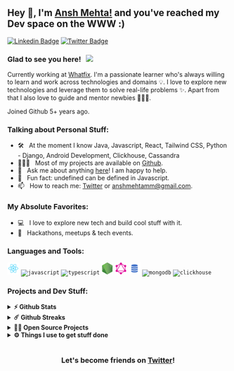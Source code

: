 ## Hey 👋, I'm [Ansh Mehta!](https://twitter.com/anshmht) and you've reached my Dev space on the WWW :)

<!-- [![Website Badge](https://img.shields.io/badge/Website-3b5998?style=flat-square&logo=google-chrome&logoColor=white)](https://ansh-mehta.com/) -->

[![Linkedin Badge](https://img.shields.io/badge/LinkedIn-0077B5?style=for-the-badge&logo=linkedin&logoColor=white)](https://linkedin.com/in/anshmht)
[![Twitter Badge](https://img.shields.io/badge/Twitter-1DA1F2?style=for-the-badge&logo=twitter&logoColor=white)](https://twitter.com/anshmht)

### Glad to see you here! &nbsp; ![](https://visitor-badge.glitch.me/badge?page_id=anshmehtamm.anshmehtamm&style=flat-square&color=0088cc)

<img align="right" width="100" alt="" src="assets/rzp.gif" />

Currently working at [Whatfix](https://razorpay.com/). I'm a passionate learner who's always willing to learn and work across technologies and domains 💡. I love to explore new technologies and leverage them to solve real-life problems ✨. Apart from that I also love to guide and mentor newbies 👨🏻‍💻.

Joined Github 5+ years ago.

### Talking about Personal Stuff:

- 🛠 &nbsp; At the moment I know Java, Javascript, React, Tailwind CSS, Python - Django, Android Development, Clickhouse, Cassandra
- 👨🏻‍💻 &nbsp; Most of my projects are available on [Github](https://github.com/anshmehtamm).
- 💬 &nbsp; Ask me about anything [here](https://github.com/anshmehtamm/anshmehtamm/issues/1)! I am happy to help.
- 👾 &nbsp; Fun fact: undefined can be defined in Javascript. <!-- > var some_var; undefined > some_var == undefined true > undefined = 'i am undefined' -->
- 📫 &nbsp; How to reach me: [Twitter](https://twitter.com/anshmht) or anshmehtamm@gmail.com.
<!-- - 📝 &nbsp; Checkout my [Resume](https://www.ansh-mehta.com/_files/ugd/00078a_b3503ea0b31f4b5b8d4d56ac9df41f9d.pdf). (Haven't update it in a while, but here you go) -->

### My Absolute Favorites:

- 💻 &nbsp; I love to explore new tech and build cool stuff with it.
- 🍕 &nbsp; Hackathons, meetups & tech events.

### Languages and Tools:

<code><img height="27" src="https://raw.githubusercontent.com/github/explore/80688e429a7d4ef2fca1e82350fe8e3517d3494d/topics/react/react.png" alt="react"></code>
<code><img height="27" src="https://user-images.githubusercontent.com/50735025/111870008-26005880-89a8-11eb-9da3-09faf8c80f9e.png" alt="javascript"></code>
<code><img height="27" src="https://user-images.githubusercontent.com/50735025/111870097-b048bc80-89a8-11eb-9cb4-d679c3f8bce5.png" alt="typescript"></code>
<code><img height="27" src="https://raw.githubusercontent.com/github/explore/80688e429a7d4ef2fca1e82350fe8e3517d3494d/topics/nodejs/nodejs.png" alt="nodejs"></code>
<code><img height="27" src="https://raw.githubusercontent.com/github/explore/80688e429a7d4ef2fca1e82350fe8e3517d3494d/topics/graphql/graphql.png" alt="graphql"></code>
<code><img height="27" src="https://raw.githubusercontent.com/github/explore/80688e429a7d4ef2fca1e82350fe8e3517d3494d/topics/sql/sql.png" alt="sql"></code>
<code><img height="27" src="https://encrypted-tbn0.gstatic.com/images?q=tbn%3AANd9GcSTTzPAw-55ssm1Im594xYZ9eRQu2JylrkYLg&usqp=CAU" alt="mongodb"></code>
<code><img height="27" src="https://camo.githubusercontent.com/c3b3424df9a33164786f8645a6f474ab58dfc8531fdaf5d897749a9849ec55c9/68747470733a2f2f636c69636b686f7573652e636f6d2f696d616765732f63685f67685f6c6f676f5f726f756e6465642e706e67" alt="clickhouse"></code>

### Projects and Dev Stuff:

<details>	
  <summary><b>⚡ Github Stats</b></summary>

<img height="180em" src="https://github-readme-stats.vercel.app/api?username=anshmehtamm&show_icons=true&hide_border=true&&count_private=true&include_all_commits=true" />
<img height="180em" src="https://github-readme-stats.vercel.app/api/top-langs/?username=anshmehtamm&exclude_repo=KNN-Image-Classification&show_icons=true&hide_border=true&layout=compact&langs_count=8"/>
</details>

<details>	
  <summary><b>☄️ Github Streaks</b></summary>

<img height="180em" src="https://github-readme-streak-stats.herokuapp.com/?user=anshmehtamm&hide_border=true" />
</details>

<details>
  <summary><b>🧑‍🚀 Open Source Projects</b></summary>

  <br />
  <table>
    <thead align="center">
      <tr border: none;>
        <td><b>💻 Projects</b></td>
        <td><b>🌟 Stars</b></td>
        <td><b>🍴 Forks</b></td>
        <td><b>🐛 Issues</b></td>
        <td><b>🔔 Pull Requests</b></td>
        <td><b>👨‍💻 Language</b></td>
      </tr>
    </thead>
    <tbody>
      <tr>
	      <td><a href="https://github.com/anshmehtamm/world-countries-capitals">💻 Solving Travelling Salesman using Genetics! 🧬</b></a></td>
        <td><img alt="Stars" src="https://img.shields.io/github/stars/anshmehtamm/genetic-travelling-salesman?style=flat-square&labelColor=343b41"/></td>
        <td><img alt="Forks" src="https://img.shields.io/github/forks/anshmehtamm/genetic-travelling-salesman?style=flat-square&labelColor=343b41"/></td>
        <td><img alt="Issues" src="https://img.shields.io/github/issues/anshmehtamm/genetic-travelling-salesman?style=flat-square"/></td>
        <td><img alt="Pull Requests" src="https://img.shields.io/github/issues-pr/anshmehtamm/genetic-travelling-salesman?style=flat-square"/></td>
        <td><img alt="Language" src="https://img.shields.io/github/languages/top/anshmehtamm/genetic-travelling-salesman?style=flat-square"/></td>
      </tr>
      <tr>
	      <td><a href="https://github.com/anshmehtamm/react-native-expo-starterkit"><b>📲⚛️ Meeting Link Extractor 🔗🚀</b></a></td>
        <td><img alt="Stars" src="https://img.shields.io/github/stars/anshmehtamm/link-extract-chrome-extension?style=flat-square&labelColor=343b41"/></td>
        <td><img alt="Forks" src="https://img.shields.io/github/forks/anshmehtamm/link-extract-chrome-extension?style=flat-square&labelColor=343b41"/></td>
        <td><img alt="Issues" src="https://img.shields.io/github/issues/anshmehtamm/link-extract-chrome-extension?style=flat-square"/></td>
        <td><img alt="Pull Requests" src="https://img.shields.io/github/issues-pr/anshmehtamm/link-extract-chrome-extension?style=flat-square"/></td>
        <td><img alt="Language" src="https://img.shields.io/github/languages/top/anshmehtamm/link-extract-chrome-extension?style=flat-square"/></td> 
      </tr>
      <tr>
	      <td><a href="https://github.com/anshmehtamm/anshmehtamm"><b>🤓 anshmehtamm</b></a></td>
        <td><img alt="Stars" src="https://img.shields.io/github/stars/anshmehtamm/anshmehtamm?style=flat-square&labelColor=343b41"/></td>
        <td><img alt="Forks" src="https://img.shields.io/github/forks/anshmehtamm/anshmehtamm?style=flat-square&labelColor=343b41"/></td>
        <td><img alt="Issues" src="https://img.shields.io/github/issues/anshmehtamm/anshmehtamm?style=flat-square"/></td>
        <td><img alt="Pull Requests" src="https://img.shields.io/github/issues-pr/anshmehtamm/anshmehtamm?style=flat-square"/></td>
        <td><img alt="Language" src="https://img.shields.io/badge/markdown-100%25-blue?style=flat-square"/></td> 
      </tr>
    </tbody>
  </table>
  <br />
</details>
 
<details>	
  <br />
  <summary><b>⚙️ Things I use to get stuff done</b></summary>
  	<ul>
  	    <li><b>OS:</b> MacOS Sonama</li>
	    <li><b>Laptop: </b> MacBook Pro (14-inch, M2, 2021)</li>
  	    <li><b>Browser: </b> Brave</li>
	    <li><b>Terminal: </b> ZSH: Oh My Zsh (Power user)</li>
	    <li><b>Code Editor:</b> VSCode - The best editor out there.</li>
	    <li><b>To Stay Updated:</b> Dev.to, Medium, Linkedin and Twitter.</li>
	</ul>	
</details>

#

<div align="center">

### Let's become friends on [Twitter](https://twitter.com/Anshm15)!

</div>
